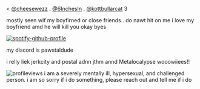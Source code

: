  < [@cheesewezz](https://github.com/cheesewezz) . [@6InchesIn](https://github.com/6InchesIn) . [@kottbullarcat](https://github.com/kottbullarcat) 3

mostly seen wif my boyfirned or close friends.. do nawt hit on me i love my boyfriend amd he will kill you okay byes


[![spotify-github-profile](https://spotify-github-profile.kittinanx.com/api/view?uid=31daier4nvmys6dbi6k2okp2ot7a&cover_image=true&theme=novatorem&show_offline=false&background_color=ffadca&interchange=true&bar_color=ffadca&bar_color_cover=false)](https://github.com/kittinan/spotify-github-profile)


my discord is pawstaldude

 i relly liek jerkcity and postal adnn jthm annd Metalocalypse wooowiiees!!

![profileviews](https://komarev.com/ghpvc/?username=Welcome2Paradise&color=ff69b4)
i am a severely mentally ill, hypersexual, and challenged person. i am so sorry if i do something, please reach out and tell me if i do

